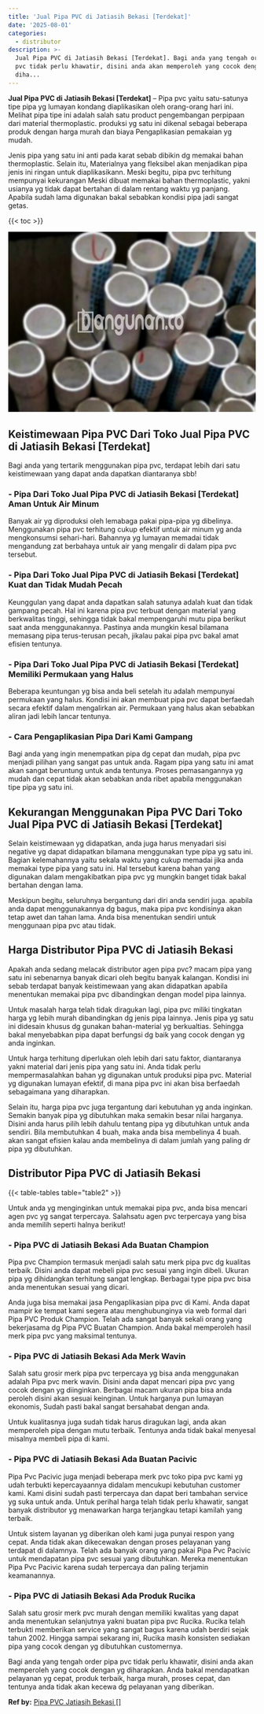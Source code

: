 ```yaml
---
title: 'Jual Pipa PVC di Jatiasih Bekasi [Terdekat]'
date: '2025-08-01'
categories:
  - distributor
description: >-
  Jual Pipa PVC di Jatiasih Bekasi [Terdekat]. Bagi anda yang tengah order pipa
  pvc tidak perlu khawatir, disini anda akan memperoleh yang cocok dengan yg
  diha...
---
```


**Jual Pipa PVC di Jatiasih Bekasi \[Terdekat\]** – Pipa pvc yaitu satu-satunya tipe pipa yg lumayan kondang diaplikasikan oleh orang-orang hari ini. Melihat pipa tipe ini adalah salah satu product pengembangan perpipaan dari material thermoplastic. produksi yg satu ini dikenal sebagai beberapa produk dengan harga murah dan biaya Pengaplikasian pemakaian yg mudah.

Jenis pipa yang satu ini anti pada karat sebab dibikin dg memakai bahan thermoplastic. Selain itu, Materialnya yang fleksibel akan menjadikan pipa jenis ini ringan untuk diaplikasikann. Meski begitu, pipa pvc terhitung mempunyai kekurangan Meski dibuat memakai bahan thermoplastic, yakni usianya yg tidak dapat bertahan di dalam rentang waktu yg panjang. Apabila sudah lama digunakan bakal sebabkan kondisi pipa jadi sangat getas.

{{< toc >}}

![Jual Pipa PVC di Jatiasih Bekasi [Terdekat]](/images/jaul-pipa-pvc-36.png)

## Keistimewaan Pipa PVC Dari Toko Jual Pipa PVC di Jatiasih Bekasi \[Terdekat\]

Bagi anda yang tertarik menggunakan pipa pvc, terdapat lebih dari satu keistimewaan yang dapat anda dapatkan diantaranya sbb!

### \- Pipa Dari Toko Jual Pipa PVC di Jatiasih Bekasi \[Terdekat\] Aman Untuk Air Minum

Banyak air yg diproduksi oleh lemabaga pakai pipa-pipa yg dibelinya. Menggunakan pipa pvc terhitung cukup efektif untuk air minum yg anda mengkonsumsi sehari-hari. Bahannya yg lumayan memadai tidak mengandung zat berbahaya untuk air yang mengalir di dalam pipa pvc tersebut.

### \- Pipa Dari Toko Jual Pipa PVC di Jatiasih Bekasi \[Terdekat\] Kuat dan Tidak Mudah Pecah

Keunggulan yang dapat anda dapatkan salah satunya adalah kuat dan tidak gampang pecah. Hal ini karena pipa pvc terbuat dengan material yang berkwalitas tinggi, sehingga tidak bakal mempengaruhi mutu pipa berikut saat anda menggunakannya. Pastinya anda mungkin kesal bilamana memasang pipa terus-terusan pecah, jikalau pakai pipa pvc bakal amat efisien tentunya.

### \- Pipa Dari Toko Jual Pipa PVC di Jatiasih Bekasi \[Terdekat\] Memiliki Permukaan yang Halus

Beberapa keuntungan yg bisa anda beli setelah itu adalah mempunyai permukaan yang halus. Kondisi ini akan membuat pipa pvc dapat berfaedah secara efektif dalam mengalirkan air. Permukaan yang halus akan sebabkan aliran jadi lebih lancar tentunya.

### \- Cara Pengaplikasian Pipa Dari Kami Gampang

Bagi anda yang ingin menempatkan pipa dg cepat dan mudah, pipa pvc menjadi pilihan yang sangat pas untuk anda. Ragam pipa yang satu ini amat akan sangat beruntung untuk anda tentunya. Proses pemasangannya yg mudah dan cepat tidak akan sebabkan anda ribet apabila menggunakan tipe pipa yg satu ini.

## Kekurangan Menggunakan Pipa PVC Dari Toko Jual Pipa PVC di Jatiasih Bekasi \[Terdekat\]

Selain keistimewaan yg didapatkan, anda juga harus menyadari sisi negative yg dapat didapatkan bilamana menggunakan type pipa yg satu ini. Bagian kelemahannya yaitu sekala waktu yang cukup memadai jika anda memakai type pipa yang satu ini. Hal tersebut karena bahan yang digunakan dalam mengakibatkan pipa pvc yg mungkin banget tidak bakal bertahan dengan lama.

Meskipun begitu, seluruhnya bergantung dari diri anda sendiri juga. apabila anda dapat menggunakannya dg bagus, maka pipa pvc kondisinya akan tetap awet dan tahan lama. Anda bisa menentukan sendiri untuk menggunaan pipa pvc atau tidak.

## Harga Distributor Pipa PVC di Jatiasih Bekasi

Apakah anda sedang melacak distributor agen pipa pvc? macam pipa yang satu ini sebenarnya banyak dicari oleh begitu banyak kalangan. Kondisi ini sebab terdapat banyak keistimewaan yang akan didapatkan apabila menentukan memakai pipa pvc dibandingkan dengan model pipa lainnya.

Untuk masalah harga telah tidak diragukan lagi, pipa pvc miliki tingkatan harga yg lebih murah dibandingkan dg jenis pipa lainnya. Jenis pipa yg satu ini didesain khusus dg gunakan bahan-material yg berkualtias. Sehingga bakal menyebabkan pipa dapat berfungsi dg baik yang cocok dengan yg anda inginkan.

Untuk harga terhitung diperlukan oleh lebih dari satu faktor, diantaranya yakni material dari jenis pipa yang satu ini. Anda tidak perlu mempermasalahkan bahan yg digunakan untuk produksi pipa pvc. Material yg digunakan lumayan efektif, di mana pipa pvc ini akan bisa berfaedah sebagaimana yang diharapkan.

Selain itu, harga pipa pvc juga tergantung dari kebutuhan yg anda inginkan. Semakin banyak pipa yg dibutuhkan maka semakin besar nilai harganya. Disini anda harus pilih lebih dahulu tentang pipa yg dibutuhkan untuk anda sendiri. Bila membutuhkan 4 buah, maka anda bisa membelinya 4 buah. akan sangat efisien kalau anda membelinya di dalam jumlah yang paling dr pipa yg dibutuhkan.

## Distributor Pipa PVC di Jatiasih Bekasi

{{< table-tables table="table2" >}}

Untuk anda yg menginginkan untuk memakai pipa pvc, anda bisa mencari agen pvc yg sangat terpercaya. Salahsatu agen pvc terpercaya yang bisa anda memilih seperti halnya berikut!

### \- Pipa PVC di Jatiasih Bekasi Ada Buatan Champion

Pipa pvc Champion termasuk menjadi salah satu merk pipa pvc dg kualitas terbaik. Disini anda dapat mebeli pipa pvc sesuai yang ingin dibeli. Ukuran pipa yg dihidangkan terhitung sangat lengkap. Berbagai type pipa pvc bisa anda menentukan sesuai yang dicari.

Anda juga bisa memakai jasa Pengaplikasian pipa pvc di Kami. Anda dapat mampir ke tempat kami segera atau menghubunginya via web formal dari Pipa PVC Produk Champion. Telah ada sangat banyak sekali orang yang bekerjasama dg Pipa PVC Buatan Champion. Anda bakal memperoleh hasil merk pipa pvc yang maksimal tentunya.

### \- Pipa PVC di Jatiasih Bekasi Ada Merk Wavin

Salah satu grosir merk pipa pvc terpercaya yg bisa anda menggunakan adalah Pipa pvc merk wavin. Disini anda dapat mencari pipa pvc yang cocok dengan yg diinginkan. Berbagai macam ukuran pipa bisa anda peroleh disini akan sesuai keinginan. Untuk harganya pun lumayan ekonomis, Sudah pasti bakal sangat bersahabat dengan anda.

Untuk kualitasnya juga sudah tidak harus diragukan lagi, anda akan memperoleh pipa dengan mutu terbaik. Tentunya anda tidak bakal menyesal misalnya membeli pipa di kami.

### \- Pipa PVC di Jatiasih Bekasi Ada Buatan Pacivic

Pipa Pvc Pacivic juga menjadi beberapa merk pvc toko pipa pvc kami yg udah terbukti kepercayaannya didalam mencukupi kebutuhan customer kami. Kami disini sudah pasti terpercaya dan dapat beri tambahan service yg suka untuk anda. Untuk perihal harga telah tidak perlu khawatir, sangat banyak distributor yg menawarkan harga terjangkau tetapi kamilah yang terbaik.

Untuk sistem layanan yg diberikan oleh kami juga punyai respon yang cepat. Anda tidak akan dikecewakan dengan proses pelayanan yang terdapat di dalamnya. Telah ada banyak orang yang pakai Pipa Pvc Pacivic untuk mendapatan pipa pvc sesuai yang dibutuhkan. Mereka menentukan Pipa Pvc Pacivic karena sudah terpercaya dan paling terjamin keamanannya.

### \- Pipa PVC di Jatiasih Bekasi Ada Produk Rucika

Salah satu grosir merk pvc murah dengan memiliki kwalitas yang dapat anda menentukan selanjutnya yakni buatan pipa pvc Rucika. Rucika telah terbukti memberikan service yang sangat bagus karena udah berdiri sejak tahun 2002. Hingga sampai sekarang ini, Rucika masih konsisten sediakan pipa yang cocok dengan yg dibutuhkan customernya.

Bagi anda yang tengah order pipa pvc tidak perlu khawatir, disini anda akan memperoleh yang cocok dengan yg diharapkan. Anda bakal mendapatkan pelayanan yg cepat, produk terbaik, harga murah, proses cepat, dan tentunya anda tidak akan kecewa dg pelayanan yang diberikan.

**Ref by:** [Pipa PVC Jatiasih Bekasi []](https://id.wikipedia.org/wiki/Pipa)

